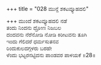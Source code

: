 +++
title = "028 ಮುನ್ದೆ ಶಕಟವ್ಯೂಹದಲಿ"

+++
ಮುಂದೆ ಶಕಟವ್ಯೂಹದಲಿ ನಡೆ  
ತಂದು ನಿಂದನು ದ್ರೋಣ ನಿಜಬಲ  
ದಂದವನು ನೆರೆನೋಡಿ ನೋಡಿ ಕಿರೀಟವನು ತೂಗಿ  
ಇಂದು ಗೆಲಿದರೆ ಧರ್ಮಸುತನವ  
ರಿಂದುಕುಲದಗ್ಗಳರು ಬರಹೇ  
ಳೆಂದು ಭಟ್ಟರನಟ್ಟಿದನು ಪಾಂಡವರ ಪಾಳಯಕೆ    ॥28॥